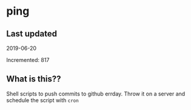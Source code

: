 # ping

## Last updated
2019-06-20

Incremented: 817

## What is this??
Shell scripts to push commits to github errday. Throw it on a server and schedule the script with `cron`
